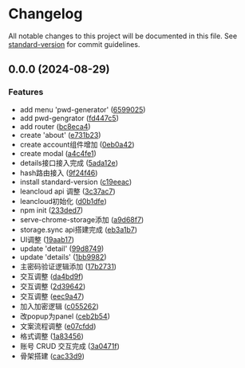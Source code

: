 # Changelog

All notable changes to this project will be documented in this file. See [standard-version](https://github.com/conventional-changelog/standard-version) for commit guidelines.

## 0.0.0 (2024-08-29)


### Features

* add menu 'pwd-generator' ([6599025](https://github.com/whisper-xiang/accounts-keeper/commit/6599025d2131ff60bfbc5a53c9b524c57647421f))
* add pwd-gengrator ([fd447c5](https://github.com/whisper-xiang/accounts-keeper/commit/fd447c585409b338fa4d1bb11cafb4249726ad28))
* add router ([bc8eca4](https://github.com/whisper-xiang/accounts-keeper/commit/bc8eca4fb487d30f0d2d6a33948aff831e13150c))
* create 'about' ([e731b23](https://github.com/whisper-xiang/accounts-keeper/commit/e731b234198cf84ca6f6edec463768183566bc0a))
* create account组件增加 ([0eb0a42](https://github.com/whisper-xiang/accounts-keeper/commit/0eb0a420aa8ad0793103467acaeaaa04163fbe68))
* create modal ([a4c4fe1](https://github.com/whisper-xiang/accounts-keeper/commit/a4c4fe1885f6d26fa96f3abb5b8aac587b688913))
* details接口接入完成 ([5ada12e](https://github.com/whisper-xiang/accounts-keeper/commit/5ada12e3189dbcf975c88975220ef0b5f9a4e011))
* hash路由接入 ([9f24f46](https://github.com/whisper-xiang/accounts-keeper/commit/9f24f4675e9c9485659e33ddbfb3f3844eeab429))
* install standard-version ([c19eeac](https://github.com/whisper-xiang/accounts-keeper/commit/c19eeac70a9ad68f3554ce28ec4e6e31a2d3f30d))
* leancloud api 调整 ([3c37ac7](https://github.com/whisper-xiang/accounts-keeper/commit/3c37ac7166640c8682869f1784abf4eb630c3030))
* leancloud初始化 ([d0b1dfe](https://github.com/whisper-xiang/accounts-keeper/commit/d0b1dfeb224fd4293e0eff413203a373951b012a))
* npm init ([233ded7](https://github.com/whisper-xiang/accounts-keeper/commit/233ded7f3a60802971cd258f611857d336ef04c9))
* serve-chrome-storage添加 ([a9d68f7](https://github.com/whisper-xiang/accounts-keeper/commit/a9d68f75d620a6122b46ee6178701fb055787a15))
* storage.sync api搭建完成 ([eb3a1b7](https://github.com/whisper-xiang/accounts-keeper/commit/eb3a1b7a1244d1b47bd54576504cb6887979d795))
* UI调整 ([19aab17](https://github.com/whisper-xiang/accounts-keeper/commit/19aab175b434f6ebc80cfa65f416cc1eadedce6e))
* update 'detail' ([99d8749](https://github.com/whisper-xiang/accounts-keeper/commit/99d87492bcb776d4700c651e48c8c1258cfe9a7e))
* update 'details' ([1bb9982](https://github.com/whisper-xiang/accounts-keeper/commit/1bb9982620023398007efb66244623ac2ba64f47))
* 主密码验证逻辑添加 ([17b2731](https://github.com/whisper-xiang/accounts-keeper/commit/17b2731a2266e5aa4dbf1d43f383e8d87be8a291))
* 交互调整 ([da4bd9f](https://github.com/whisper-xiang/accounts-keeper/commit/da4bd9f52fd305fbd060770caf10456868d9ee0c))
* 交互调整 ([2d39642](https://github.com/whisper-xiang/accounts-keeper/commit/2d39642f81e208b1f0ca666208034e953f343885))
* 交互调整 ([eec9a47](https://github.com/whisper-xiang/accounts-keeper/commit/eec9a47f6d2c2a6781db924c4b041bd8f51de7cd))
* 加入加密逻辑 ([c055262](https://github.com/whisper-xiang/accounts-keeper/commit/c055262fbf0d906839e40a99332a1f9c14acc6af))
* 改popup为panel ([ceb2b54](https://github.com/whisper-xiang/accounts-keeper/commit/ceb2b543f58ecfd87a1efa00f537a2e3dd8d20e3))
* 文案流程调整 ([e07cfdd](https://github.com/whisper-xiang/accounts-keeper/commit/e07cfdd5590a3d83221a412342de525dbeabf365))
* 格式调整 ([1a83456](https://github.com/whisper-xiang/accounts-keeper/commit/1a83456afd04c4690e92f1afe94dfa618f4e67a1))
* 账号 CRUD 交互完成 ([3a0471f](https://github.com/whisper-xiang/accounts-keeper/commit/3a0471f8842019c28d986b0507a9785c47f9c49e))
* 骨架搭建 ([cac33d9](https://github.com/whisper-xiang/accounts-keeper/commit/cac33d942a37e0b2065d72f91330dcac70d29033))

